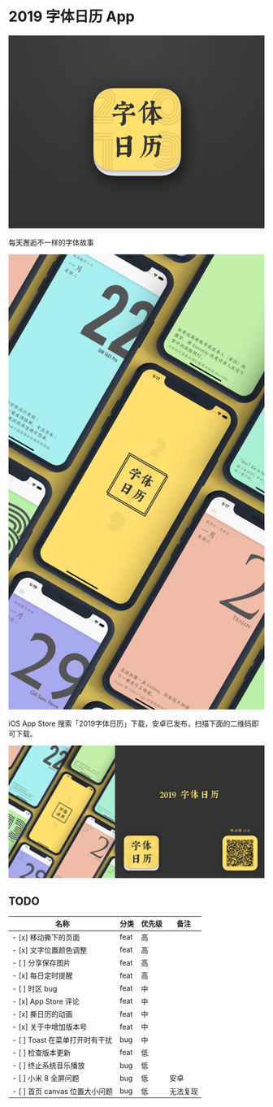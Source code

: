 # 2019 字体日历 App

![Logo](./design/logo.png)

每天邂逅不一样的字体故事

![Design](./design/all.png)

iOS App Store 搜索「2019字体日历」下载，安卓已发布，扫描下面的二维码即可下载。

![Android](./design/android.png)

## TODO

| 名称                            | 分类    | 优先级 | 备注 |
|--------------------------------|---------|------|------|
| - [x] 移动撕下的页面              | feat    | 高    |     |
| - [x] 文字位置颜色调整             | feat    | 高    |     |
| - [ ] 分享保存图片                | feat    | 高    |     |
| - [x] 每日定时提醒                | feat    | 高    |     |
| - [ ] 时区 bug                   | feat    | 中    |     |
| - [x] App Store 评论             | feat    | 中    |     |
| - [x] 撕日历的动画                | feat    | 中    |     |
| - [x] 关于中增加版本号             | feat    | 中    |     |
| - [ ] Toast 在菜单打开时有干扰     | bug    | 中    |     |
| - [ ] 检查版本更新                | feat    | 低    |     |
| - [ ] 终止系统音乐播放             | bug     | 低    |     |
| - [ ] 小米 8 全屏问题             | bug     | 低    | 安卓 |
| - [ ] 首页 canvas 位置大小问题     | bug     | 低    | 无法复现 |
